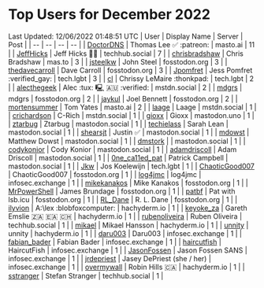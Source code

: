 # Top Users for December 2022
Last Updated: 12/06/2022 01:48:51 UTC
| User | Display Name | Server | Post |
| -- | -- | -- | -- |
| [DoctorDNS](https://masto.ai/@DoctorDNS) | Thomas Lee ✅ :patreon: | masto.ai | 11 |
| [JeffHicks](https://techhub.social/@JeffHicks) | Jeff Hicks 🐶🎼 | techhub.social | 7 |
| [chrisbradshaw](https://mas.to/@chrisbradshaw) | Chris Bradshaw | mas.to | 3 |
| [jsteelkw](https://fosstodon.org/@jsteelkw) | John Steel | fosstodon.org | 3 |
| [thedavecarroll](https://fosstodon.org/@thedavecarroll) | Dave Carroll | fosstodon.org | 3 |
| [Jpomfret](https://tech.lgbt/@Jpomfret) | Jess Pomfret :verified_gay: | tech.lgbt | 3 |
| [cl](https://tech.lgbt/@cl) | Chrissy LeMaire :thonkpad: | tech.lgbt | 2 |
| [alecthegeek](https://mstdn.social/@alecthegeek) | Alec :tux: 🖳 🇦🇺 :verified: | mstdn.social | 2 |
| [mdgrs](https://fosstodon.org/@mdgrs) | mdgrs | fosstodon.org | 2 |
| [jaykul](https://fosstodon.org/@jaykul) | Joel Bennett | fosstodon.org | 2 |
| [mortensummer](https://masto.ai/@mortensummer) | Tom Yates | masto.ai | 2 |
| [laage](https://mstdn.social/@laage) | Laage | mstdn.social | 1 |
| [crichardson](https://mstdn.social/@crichardson) | C-Rich | mstdn.social | 1 |
| [gioxx](https://mastodon.uno/@gioxx) | Gioxx | mastodon.uno | 1 |
| [ztarbug](https://mastodon.social/@ztarbug) | Ztarbug | mastodon.social | 1 |
| [techielass](https://mastodon.social/@techielass) | Sarah Lean | mastodon.social | 1 |
| [shearsjt](https://mastodon.social/@shearsjt) | Justin ✅ | mastodon.social | 1 |
| [mdowst](https://mastodon.social/@mdowst) | Matthew Dowst | mastodon.social | 1 |
| [dmstork](https://mastodon.social/@dmstork) |  | mastodon.social | 1 |
| [codykonior](https://mastodon.social/@codykonior) | Cody Konior | mastodon.social | 1 |
| [adamdriscoll](https://mastodon.social/@adamdriscoll) | Adam Driscoll | mastodon.social | 1 |
| [0ne_ca11ed_pat](https://mastodon.social/@0ne_ca11ed_pat) | Patrick Campbell | mastodon.social | 1 |
| [Jkw](https://tech.lgbt/@Jkw) | Jos Koelewijn | tech.lgbt | 1 |
| [ChaoticGood007](https://fosstodon.org/@ChaoticGood007) | ChaoticGood007 | fosstodon.org | 1 |
| [log4jmc](https://infosec.exchange/@log4jmc) | log4jmc | infosec.exchange | 1 |
| [mikekanakos](https://fosstodon.org/@mikekanakos) | Mike Kanakos | fosstodon.org | 1 |
| [MrPowerShell](https://fosstodon.org/@MrPowerShell) | James Brundage | fosstodon.org | 1 |
| [patbf](https://fosstodon.org/@patbf) | Pat with lsb.icu | fosstodon.org | 1 |
| [RL_Dane](https://fosstodon.org/@RL_Dane) | R. L. Dane | fosstodon.org | 1 |
| [ilyvion](https://hachyderm.io/@ilyvion) | A:\lex :blobfoxcomputer: | hachyderm.io | 1 |
| [keyoke_za](https://hachyderm.io/@keyoke_za) | Gareth Emslie 🇿🇦 🇪🇦 🇨🇭 | hachyderm.io | 1 |
| [rubenoliveira](https://techhub.social/@rubenoliveira) | Ruben Oliveira | techhub.social | 1 |
| [mikael](https://hachyderm.io/@mikael) | Mikael Hansson | hachyderm.io | 1 |
| [unnity](https://hachyderm.io/@unnity) | unnity | hachyderm.io | 1 |
| [daru003](https://infosec.exchange/@daru003) | Daru003 | infosec.exchange | 1 |
| [fabian_bader](https://infosec.exchange/@fabian_bader) | Fabian Bader | infosec.exchange | 1 |
| [haircutfish](https://infosec.exchange/@haircutfish) | HaircutFish | infosec.exchange | 1 |
| [JasonFossen](https://infosec.exchange/@JasonFossen) | Jason Fossen SANS | infosec.exchange | 1 |
| [jrdepriest](https://infosec.exchange/@jrdepriest) | Jasey DePriest (she / her) | infosec.exchange | 1 |
| [overmywall](https://hachyderm.io/@overmywall) | Robin Hills 🇨🇦 | hachyderm.io | 1 |
| [sstranger](https://techhub.social/@sstranger) | Stefan Stranger | techhub.social | 1 |
